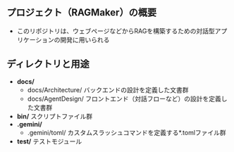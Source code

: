 ## プロジェクト（RAGMaker）の概要
- このリポジトリは、ウェブページなどからRAGを構築するための対話型アプリケーションの開発に用いられる

## ディレクトリと用途

- **docs/**
    * docs/Architecture/
        バックエンドの設計を定義した文書群
    * docs/AgentDesign/
        フロントエンド（対話フローなど）の設計を定義した文書群
- **bin/**
    スクリプトファイル群
- **.gemini/**
    * .gemini/toml/
        カスタムスラッシュコマンドを定義する*.tomlファイル群
- **test/**
    テストモジュール

